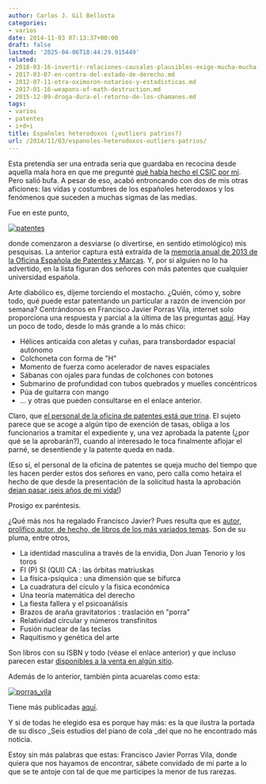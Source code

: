 ```yaml
---
author: Carlos J. Gil Bellosta
categories:
- varios
date: 2014-11-03 07:13:37+00:00
draft: false
lastmod: '2025-04-06T18:44:29.915449'
related:
- 2018-03-16-invertir-relaciones-causales-plausibles-exige-mucha-mucha-explicacion.md
- 2017-03-07-en-contra-del-estado-de-derecho.md
- 2012-07-11-otra-oximoron-notarios-y-estadisticas.md
- 2017-01-16-weapons-of-math-destruction.md
- 2015-12-09-droga-dura-el-retorno-de-los-chamanes.md
tags:
- varios
- patentes
- i+d+i
title: Españoles heterodoxos (¿outliers patrios?)
url: /2014/11/03/espanoles-heterodoxos-outliers-patrios/
---
```


Esta pretendía ser una entrada seria que guardaba en recocina desde aquella mala hora en que me pregunté [qué había hecho el CSIC por mí](https://datanalytics.com/2013/08/28/que-ha-hecho-el-csic-por-mi/). Pero salió bufa. A pesar de eso, acabó entroncando con dos de mis otras aficiones: las vidas y costumbres de los españoles heterodoxos y los fenómenos que suceden a muchas sigmas de las medias.

Fue en este punto,

[![patentes](/wp-uploads/2014/11/patentes.png#center)
](/wp-uploads/2014/11/patentes.png#center)

donde comenzaron a desviarse (o divertirse, en sentido etimológico) mis pesquisas. La anterior captura está extraída de la [memoria anual de 2013 de la Oficina Española de Patentes y Marcas](http://www.oepm.es/export/sites/oepm/comun/documentos_relacionados/Memorias_de_Actividades_y_Estadisticas/Memorias_de_actividades/Memoria_de_Actividades_2013_ES.pdf). Y, por si alguien no lo ha advertido, en la lista figuran dos señores con más patentes que cualquier universidad española.

Arte diabólico es, díjeme torciendo el mostacho. ¿Quién, cómo y, sobre todo, qué puede estar patentando un particular a razón de invención por semana? Centrándonos en Francisco Javier Porras Vila, internet solo proporciona una respuesta y parcial a la última de las preguntas [aquí](http://worldwide.espacenet.com/searchResults?ST=singleline&locale=en_EP&submitted=true&DB=worldwide.espacenet.com&query=porras+vila). Hay un poco de todo, desde lo más grande a lo más chico:

* Hélices anticaída con aletas y cuñas, para transbordador espacial autónomo
* Colchoneta con forma de "H"
* Momento de fuerza como acelerador de naves espaciales
* Sábanas con ojales para fundas de colchones con botones
* Submarino de profundidad con tubos quebrados y muelles concéntricos
* Púa de guitarra con mango
* ... y otras que pueden consultarse en el enlace anterior.

Claro, que [el personal de la oficina de patentes está que trina](http://patentes.wordpress.com/2012/05/03/sobre-el-aplazamiento-de-tasas-de-patentes/). El sujeto parece que se acoge a algún tipo de exención de tasas, obliga a los funcionarios a tramitar el expediente y, una vez aprobada la patente (¿por qué se la aprobarán?), cuando al interesado le toca finalmente aflojar el parné, se desentiende y la patente queda en nada.

(Eso sí, el personal de la oficina de patentes se queja mucho del tiempo que les hacen perder estos dos señores en vano, pero calla como hetaira el hecho de que desde la presentación de la solicitud hasta la aprobación [dejan pasar ¡seis años de mi vida!](http://sitadex.oepm.es/SitadexWS/index.jsp?sinPaginacion&numExp=P200500401))

Prosigo ex paréntesis.

¿Qué más nos ha regalado Francisco Javier? Pues resulta que es [autor, prolífico autor, de hecho, de libros de los más variados temas](http://www.isbnonline.com/editorial/listado-de-libros/porras-vila-francisco-javier1). Son de su pluma, entre otros,

* La identidad masculina a través de la envidia, Don Juan Tenorio y los toros
* FI (P) SI (QUI) CA : las órbitas matriuskas
* La física-psíquica : una dimensión que se bifurca
* La cuadratura del cículo y la física económica
* Una teoría matemática del derecho
* La fiesta fallera y el psicoanálisis
* Brazos de araña gravitatorios : traslación en "porra"
* Relatividad circular y números transfinitos
* Fusión nuclear de las teclas
* Raquitismo y genética del arte

Son libros con su ISBN y todo (véase el enlace anterior) y que incluso parecen estar [disponibles a la venta en algún sitio](http://www.todostuslibros.com/libros/la-identidad-masculina-a-traves-de-la-envidia-don-juan-tenorio-y-los-toros_978-84-607-1486-6).

Además de lo anterior, también pinta acuarelas como esta:

[![porras_vila](/wp-uploads/2014/11/porras_vila.jpg)
](/wp-uploads/2014/11/porras_vila.jpg)

Tiene más publicadas [aquí](http://porraspinturas.blogspot.ie/).

Y si de todas he elegido esa es porque hay más: es la que ilustra la portada de su disco _Seis estudios del piano de cola _del que no he encontrado más noticia.

Estoy sin más palabras que estas: Francisco Javier Porras Vila, donde quiera que nos hayamos de encontrar, sábete convidado de mi parte a lo que se te antoje con tal de que me participes la menor de tus rarezas.
